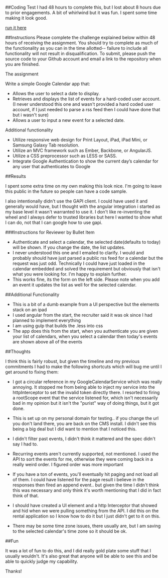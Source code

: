 ##Coding Test
I had 48 hours to complete this, but I lost about 8 hours due to prior engagements.  A bit of whirlwind but it was fun. I spent some time making it look good.

[run it here](http://honopu.com/mobiquity)

##Instructions
Please complete the challenge explained below within 48 hours of receiving the assignment. You should try to complete as much of the functionality as you can in the time allotted-- failure to include all functionality will not result in disqualification. To submit, please push the source code to your Github account and email a link to the repository when you are finished.

The assignment

Write a simple Google Calendar app that:

*	Allows the user to select a date to display.
*	Retrieves and displays the list of events for a hard-coded user account. (I never understood this one and wasn't provided a hard coded user account, if I just needed to parse a rss feed then I could have done that but i wasn't sure)
*	Allows a user to input a new event for a selected date.

Additional functionality

*	Utilize responsive web design for Print Layout, iPad, iPad Mini, or Samsung Galaxy Tab resolution.
*	Utilize an MVC framework such as Ember, Backbone, or AngularJS.
*	Utilize a CSS preprocessor such as LESS or SASS.
*	Integrate Google Authentication to show the current day’s calendar for any user that authenticates to Google



##Results

I spent some extra time on my own making this look nice. I'm going to leave this public in the future so people can have a code sample.

I also intentionally didn't use the GAPI client. I could have used it and generally would have, but I thought with the angular integration i started as my base level it wasn't warranted to use it. I don't like re-inventing the wheel and I always defer to trusted libraries but here I wanted to show what I can do, not that I can google how to use gapi.

###Instructions for Reviewer by Bullet Item

* Authenticate and select a calendar, the selected date(defaults to today) will be shown. If you change the date, the list updates.
* I never understood this one and I emailed to clarify. I would and probably should have just parsed a public rss feed for a calendar but the request was just odd. Technically I could have just loaded in the calendar embedded and solved the requirement but obviously that isn't what you were looking for.  I'm happy to explain further.
* This works fine, its the form on the left side. Please note when you add an event it updates the list as well for the selected calendar.

##Additional Functionality

* This is a bit of a dumb example from a UI perspective but the elements stack on an ipad
* I used angular from the start, the recruiter said it was ok since I had planned to implement everything
* I am using gulp that builds the .less into css
*  The app does this from the start, when you authenticate you are given your list of calendars, when you select a calendar then today's events are shown above all of the events


##Thoughts

I think this is fairly robust, but given the timeline and my previous commitments I had to make the following shortcuts which will bug me until I get around to fixing them:

* I got a circular reference in my GoogleCalendarService which was really annoying. It stopped me from being able to inject my service into the httpInterceptor to set the invalid token directly there. I resorted to firing a rootScope event that the service listened for, which isn't necessarily bad in my opinion but it isn't the "purist" way of doing things, but it got done.

* This is set up on my personal domain for testing.. if you change the url you don't land there, you are back on the CMS install.  I didn't see this being a big deal but I did want to mention that I noticed this.

* I didn't filter past events, I didn't think it mattered and the spec didn't say I had to.

* Recurring events aren't currently supported, not mentioned. I used the API to sort the events for me, otherwise they were coming back in a really weird order. I figured order was more important

* If you have a ton of events, you'll eventually hit paging and not load all of them. I could have listened for the page result i believe in the responses then fired an append event.. but given the time I didn't think this was necessary and only think it's worth mentioning that I did in fact think of that.

* I should have created a UI element and a http Interceptor that showed and hid when we were pulling something from the API. I did this on the rental application so I know how to do it but I just didn't get to it on this.

* There may be some time zone issues, there usually are, but I am saving to the selected calendar's time zone so it should be ok.

##Fun

It was a lot of fun to do this, and I did really gold plate some stuff that I usually wouldn't. It's also great that anyone will be able to see this and be able to quickly judge my capability.

Thanks!
